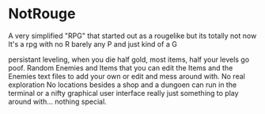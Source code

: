# NotRouge
A very simplified "RPG" that started out as a rougelike but its totally not now
It's a rpg with no R barely any P and just kind of a G

persistant leveling, when you die half gold, most items, half your levels go poof.
Random Enemies and Items that you can edit the Items and the Enemies text files to add your own or edit and mess around with.
No real exploration
No locations besides a shop and a dungoen
can run in the terminal or a nifty graphical user interface
really just something to play around with... nothing special.
